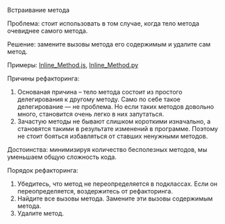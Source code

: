 Встраивание метода

Проблема: стоит использовать в том случае, когда тело метода очевиднее самого метода.

Решение: замените вызовы метода его содержимым и удалите сам метод.

Примеры: <a href="https://github.com/helenasilkina/refactoring/blob/master/Inline_Method.js">Inline_Method.js</a>, <a href="https://github.com/helenasilkina/refactoring/blob/master/Inline_Method.py">Inline_Method.py</a>

Причины рефакторинга:

1. Основаная причина – тело метода состоит из простого делегирования к другому методу. Само по себе такое делегирование — не проблема. Но если таких методов довольно много, становится очень легко в них запутаться.
2. Зачастую методы не бывают слишком короткими изначально, а становятся такими в результате изменений в программе. Поэтому не стоит бояться избавляться от ставших ненужными методов.

Достоинства: минимизируя количество бесполезных методов, мы уменьшаем общую сложность кода.

Порядок рефакторинга:

1. Убедитесь, что метод не переопределяется в подклассах. Если он переопределяется, воздержитесь от рефакторинга.
2. Найдите все вызовы метода. Замените эти вызовы содержимым метода.
3. Удалите метод.
